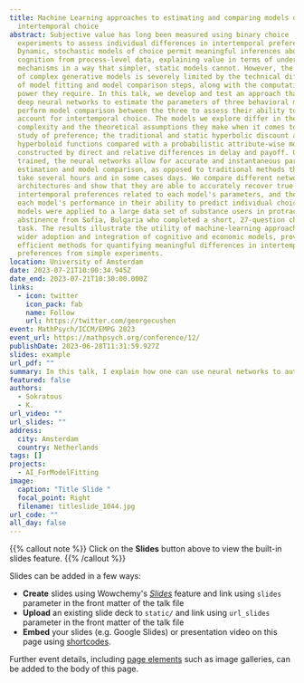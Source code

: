 ```yaml
---
title: Machine Learning approaches to estimating and comparing models of
  intertemporal choice
abstract: Subjective value has long been measured using binary choice
  experiments to assess individual differences in intertemporal preferences.
  Dynamic, stochastic models of choice permit meaningful inferences about
  cognition from process-level data, explaining value in terms of underlying
  mechanisms in a way that simpler, static models cannot. However, the usability
  of complex generative models is severely limited by the technical difficulty
  of model fitting and model comparison steps, along with the computational
  power they require. In this talk, we develop and test an approach that uses
  deep neural networks to estimate the parameters of three behavioral models and
  perform model comparison between the three to assess their ability to better
  account for intertemporal choice. The models we explore differ in their
  complexity and the theoretical assumptions they make when it comes to the
  study of preference; the traditional and static hyperbolic discount and
  hyperboloid functions compared with a probabilistic attribute-wise model
  constructed by direct and relative differences in delay and payoff. Once
  trained, the neural networks allow for accurate and instantaneous parameter
  estimation and model comparison, as opposed to traditional methods that can
  take several hours and in some cases days. We compare different network
  architectures and show that they are able to accurately recover true
  intertemporal preferences related to each model's parameters, and then compare
  each model's performance in their ability to predict individual choice. The
  models were applied to a large data set of substance users in protracted
  abstinence from Sofia, Bulgaria who completed a short, 27-question choice
  task. The results illustrate the utility of machine-learning approaches for
  wider adoption and integration of cognitive and economic models, providing
  efficient methods for quantifying meaningful differences in intertemporal
  preferences from simple experiments.
location: University of Amsterdam
date: 2023-07-21T10:00:34.945Z
date_end: 2023-07-21T10:30:00.000Z
links:
  - icon: twitter
    icon_pack: fab
    name: Follow
    url: https://twitter.com/georgecushen
event: MathPsych/ICCM/EMPG 2023
event_url: https://mathpsych.org/conference/12/
publishDate: 2023-06-28T11:31:59.927Z
slides: example
url_pdf: ""
summary: In this talk, I explain how one can use neural networks to automate model fitting and model comparison for three models of intertemporal choice. The method developed here can be applied to any arbitrary model. 
featured: false
authors:
  - Sokratous
  - K.
url_video: ""
url_slides: ""
address:
  city: Amsterdam
  country: Netherlands
tags: []
projects:
  - AI_ForModelFitting
image:
  caption: "Title Slide "
  focal_point: Right
  filename: titleslide_1044.jpg
url_code: ""
all_day: false
---
```


{{% callout note %}}
Click on the **Slides** button above to view the built-in slides feature.
{{% /callout %}}

Slides can be added in a few ways:

- **Create** slides using Wowchemy's [_Slides_](https://wowchemy.com/docs/managing-content/#create-slides) feature and link using `slides` parameter in the front matter of the talk file
- **Upload** an existing slide deck to `static/` and link using `url_slides` parameter in the front matter of the talk file
- **Embed** your slides (e.g. Google Slides) or presentation video on this page using [shortcodes](https://wowchemy.com/docs/writing-markdown-latex/).

Further event details, including [page elements](https://wowchemy.com/docs/writing-markdown-latex/) such as image galleries, can be added to the body of this page.

